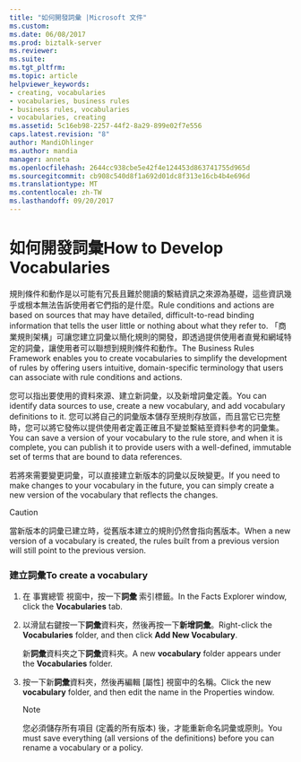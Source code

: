 ```yaml
---
title: "如何開發詞彙 |Microsoft 文件"
ms.custom: 
ms.date: 06/08/2017
ms.prod: biztalk-server
ms.reviewer: 
ms.suite: 
ms.tgt_pltfrm: 
ms.topic: article
helpviewer_keywords:
- creating, vocabularies
- vocabularies, business rules
- business rules, vocabularies
- vocabularies, creating
ms.assetid: 5c16eb98-2257-44f2-8a29-899e02f7e556
caps.latest.revision: "8"
author: MandiOhlinger
ms.author: mandia
manager: anneta
ms.openlocfilehash: 2644cc938cbe5e42f4e124453d863741755d965d
ms.sourcegitcommit: cb908c540d8f1a692d01dc8f313e16cb4b4e696d
ms.translationtype: MT
ms.contentlocale: zh-TW
ms.lasthandoff: 09/20/2017
---
```

# <a name="how-to-develop-vocabularies"></a><span data-ttu-id="34a68-102">如何開發詞彙</span><span class="sxs-lookup"><span data-stu-id="34a68-102">How to Develop Vocabularies</span></span>
<span data-ttu-id="34a68-103">規則條件和動作是以可能有冗長且難於閱讀的繫結資訊之來源為基礎，這些資訊幾乎或根本無法告訴使用者它們指的是什麼。</span><span class="sxs-lookup"><span data-stu-id="34a68-103">Rule conditions and actions are based on sources that may have detailed, difficult-to-read binding information that tells the user little or nothing about what they refer to.</span></span> <span data-ttu-id="34a68-104">「商業規則架構」可讓您建立詞彙以簡化規則的開發，即透過提供使用者直覺和網域特定的詞彙，讓使用者可以聯想到規則條件和動作。</span><span class="sxs-lookup"><span data-stu-id="34a68-104">The Business Rules Framework enables you to create vocabularies to simplify the development of rules by offering users intuitive, domain-specific terminology that users can associate with rule conditions and actions.</span></span>  
  
 <span data-ttu-id="34a68-105">您可以指出要使用的資料來源、建立新詞彙，以及新增詞彙定義。</span><span class="sxs-lookup"><span data-stu-id="34a68-105">You can identify data sources to use, create a new vocabulary, and add vocabulary definitions to it.</span></span> <span data-ttu-id="34a68-106">您可以將自己的詞彙版本儲存至規則存放區，而且當它已完整時，您可以將它發佈以提供使用者定義正確且不變並繫結至資料參考的詞彙集。</span><span class="sxs-lookup"><span data-stu-id="34a68-106">You can save a version of your vocabulary to the rule store, and when it is complete, you can publish it to provide users with a well-defined, immutable set of terms that are bound to data references.</span></span>  
  
 <span data-ttu-id="34a68-107">若將來需要變更詞彙，可以直接建立新版本的詞彙以反映變更。</span><span class="sxs-lookup"><span data-stu-id="34a68-107">If you need to make changes to your vocabulary in the future, you can simply create a new version of the vocabulary that reflects the changes.</span></span>  
  
> [!CAUTION]
>  <span data-ttu-id="34a68-108">當新版本的詞彙已建立時，從舊版本建立的規則仍然會指向舊版本。</span><span class="sxs-lookup"><span data-stu-id="34a68-108">When a new version of a vocabulary is created, the rules built from a previous version will still point to the previous version.</span></span>  
  
### <a name="to-create-a-vocabulary"></a><span data-ttu-id="34a68-109">建立詞彙</span><span class="sxs-lookup"><span data-stu-id="34a68-109">To create a vocabulary</span></span>  
  
1.  <span data-ttu-id="34a68-110">在 事實總管 視窗中，按一下**詞彙** 索引標籤。</span><span class="sxs-lookup"><span data-stu-id="34a68-110">In the Facts Explorer window, click the **Vocabularies** tab.</span></span>  
  
2.  <span data-ttu-id="34a68-111">以滑鼠右鍵按一下**詞彙**資料夾，然後再按一下**新增詞彙**。</span><span class="sxs-lookup"><span data-stu-id="34a68-111">Right-click the **Vocabularies** folder, and then click **Add New Vocabulary**.</span></span>  
  
     <span data-ttu-id="34a68-112">新**詞彙**資料夾之下**詞彙**資料夾。</span><span class="sxs-lookup"><span data-stu-id="34a68-112">A new **vocabulary** folder appears under the **Vocabularies** folder.</span></span>  
  
3.  <span data-ttu-id="34a68-113">按一下新**詞彙**資料夾，然後再編輯 [屬性] 視窗中的名稱。</span><span class="sxs-lookup"><span data-stu-id="34a68-113">Click the new **vocabulary** folder, and then edit the name in the Properties window.</span></span>  
  
    > [!NOTE]
    >  <span data-ttu-id="34a68-114">您必須儲存所有項目 (定義的所有版本) 後，才能重新命名詞彙或原則。</span><span class="sxs-lookup"><span data-stu-id="34a68-114">You must save everything (all versions of the definitions) before you can rename a vocabulary or a policy.</span></span>